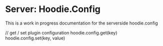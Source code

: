 # Server: Hoodie.Config 

This is a work in progress documentation for  the serverside hoodie.config 

// get / set plugin configuration
hoodie.config.get(key)
hoodie.config.set(key, value)